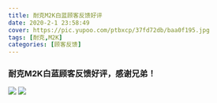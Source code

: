 ```yaml
---
title: 耐克M2K白蓝顾客反馈好评
date: 2020-2-1 23:58:49
cover: https://pic.yupoo.com/ptbxcp/37fd72db/baa0f195.jpg
tags: [耐克,M2K]
categories: [顾客反馈]
---
```


###  耐克M2K白蓝顾客反馈好评，感谢兄弟！
![](https://pic.yupoo.com/ptbxcp/c802724b/b393d675.jpg)
![](https://pic.yupoo.com/ptbxcp/37fd72db/baa0f195.jpg)
